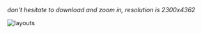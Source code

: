 *don't hesitate to download and zoom in, resolution is 2300x4362*

![layouts](https://user-images.githubusercontent.com/99119828/163770461-19c68166-7481-4a03-9129-3a0fecfdd17c.png)
